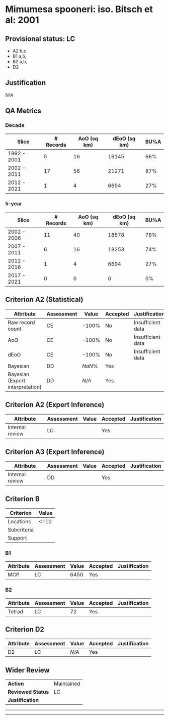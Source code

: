 # Mimumesa spooneri: iso. Bitsch et al: 2001
## Provisional status: LC
- A2 b,c
- B1 a,b, 
- B2 a,b, 
- D2

## Justification
*N/A*
## QA Metrics
### Decade
| Slice | # Records | AoO (sq km) | dEoO (sq km) |BU%A |
|---|---|---|---|---|
|1992 - 2001|5|16|16145|66%|
|2002 - 2011|17|56|21271|87%|
|2012 - 2021|1|4|6694|27%|
### 5-year
| Slice | # Records | AoO (sq km) | dEoO (sq km) |BU%A |
|---|---|---|---|---|
|2002 - 2006|11|40|18578|76%|
|2007 - 2011|6|16|18253|74%|
|2012 - 2016|1|4|6694|27%|
|2017 - 2021|0|0|0|0%|
## Criterion A2 (Statistical)
|Attribute|Assessment|Value|Accepted|Justification
|---|---|---|---|---|
|Raw record count|CE|-100%|No|Insufficient data|
|AoO|CE|-100%|No|Insufficient data|
|dEoO|CE|-100%|No|Insufficient data|
|Bayesian|DD|*NaN*%|Yes||
|Bayesian (Expert interpretation)|DD|*N/A*|Yes||
## Criterion A2 (Expert Inference)
|Attribute|Assessment|Value|Accepted|Justification
|---|---|---|---|---|
|Internal review|LC||Yes||
## Criterion A3 (Expert Inference)
|Attribute|Assessment|Value|Accepted|Justification
|---|---|---|---|---|
|Internal review|DD||Yes||
## Criterion B
|Criterion| Value|
|---|---|
|Locations|<=10|
|Subcriteria||
|Support||
### B1
|Attribute|Assessment|Value|Accepted|Justification
|---|---|---|---|---|
|MCP|LC|6450|Yes||
### B2
|Attribute|Assessment|Value|Accepted|Justification
|---|---|---|---|---|
|Tetrad|LC|72|Yes||
## Criterion D2
|Attribute|Assessment|Value|Accepted|Justification
|---|---|---|---|---|
|D2|LC|*N/A*|Yes||
## Wider Review
|  |  |
|---|---|
|**Action**|Maintained|
|**Reviewed Status**|LC|
|**Justification**||
---
 ---
 <br><br>
